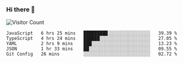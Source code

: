 ### Hi there 👋

![Visitor Count](https://profile-counter.glitch.me/andepzai/count.svg)

<!--START_SECTION:waka-->
```text
JavaScript   6 hrs 25 mins   █████████░░░░░░░░░░░░░░░░   39.39 % 
TypeScript   4 hrs 24 mins   ██████░░░░░░░░░░░░░░░░░░░   27.05 % 
YAML         2 hrs 9 mins    ███░░░░░░░░░░░░░░░░░░░░░░   13.23 % 
JSON         1 hr 33 mins    ██░░░░░░░░░░░░░░░░░░░░░░░   09.55 % 
Git Config   26 mins         ░░░░░░░░░░░░░░░░░░░░░░░░░   02.72 %
```
<!--END_SECTION:waka-->